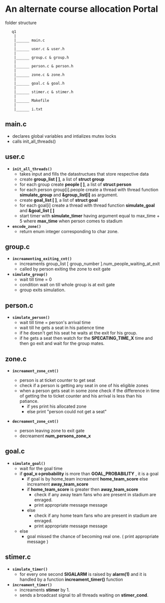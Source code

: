 # An alternate course allocation Portal

folder structure

```
   q1
    |
    |______ main.c 
    |
    |______ user.c & user.h 
    |
    |______ group.c & group.h
    |
    |______ person.c & person.h
    |
    |______ zone.c & zone.h
    |
    |______ goal.c & goal.h
    |
    |______ stimer.c & stimer.h
    |
    |______ Makefile
    |
    |______ i.txt

```

## **main.c** 
- declares global variables and intializes mutex locks
- calls init_all_threads()


## **user.c**
- **``init_all_threads()``**
    - takes input and fills the datastructues that store respective data
    - create **group_list [ ]**, a list of **struct group**
    - for each group create **people [ ]**, a list of **struct person**  
    - for each person group[i].people create a  thread with thread function **simulate_group** and **&group_list[i]** as argument.
    - create **goal_list [ ]**, a list of **struct goal**
    - for each goal[i] create a thread with thread function **simulate_goal** and **&goal_list [ ]**
    - start timer with  **simulate_timer** having argument equal to max_time + 5 where **max_time**  when person comes to stadium
- **`encode_zone()`**
    - return enum integer corresponding to char zone.


## **group.c**
- **``increamenting_exiting_cnt()``**
    - increaments group_list [ group_number ].num_people_waiting_at_exit
    - called by person exiting the zone to exit gate
- **`simulate_group()`**
    - wait till time = 0
    - condition wait on till whole group is at exit gate
    - group exits simulation.



## **person.c**
- **`simulate_person()`**
    - wait till time = person's arrival time
    - wait till he gets a seat in his patience time 
    - if he doesn't get his seat he waits at the exit for his group.
    - if he gets a seat then watch for the **SPECATING_TIME_X** time and then go exit and wait for the group mates.


## **zone.c**
- **`increament_zone_cnt()`**
    - person is at ticket counter to get seat
    - check if a person is getting any seat in one of his eligible zones 
    - when a person gets seat in some zone check if the difference in time of getting the to ticket counter and his arrival is less than his patiance.
        - if yes print his allocated zone
        - else print "person could not get a seat"

- **`decreament_zone_cnt()`**
    - person leaving zone to exit gate
    - decreament **num_persons_zone_x**

## **goal.c**
- **`simulate_goal()`**
    - wait for the goal time
    - if **goal_x->probability** is more than **GOAL_PROBABILITY** , it is a goal
        - if goal is by home_team increament **home_team_score** else increament **away_team_score**
        - if **home_team_score** is greater then **away_team_score** 
            -  check if any away team fans who are present in stadium are enraged.
            - print appropriate message message 
        - else 
            -  check if any home team fans who are present in stadium are enraged.
            - print appropriate message message 
    - else 
        - goal missed the chance of becoming real one. ( print appropriate message )


## **stimer.c**
- **`simulate_timer()`**
    - for every one second **SIGALARM** is raised by **alarm(1)** and it is handled by a function **increament_timer()** function
- **`increament_timer()`**
    - increaments **stimer** by 1.
    - sends a broadcast signal to all threads waiting on **stimer_cond**.
